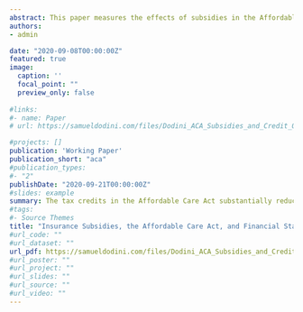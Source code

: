 ```yaml
---
abstract: This paper measures the effects of subsidies in the Affordable Care Act on adverse financial outcomes and consumer welfare using administrative tax data and financial outcomes from credit data. Using multiple identification strategies, I find that ACA premium tax credits reduced the rate of foreclosures by 13%, consumer bankruptcies by 6%, and rates of other severely delinquent debts, particularly for credit-constrained consumers. The subsidies reduced the right tail of the debt distribution, including debts in third-party collections. The value of the risk protections against foreclosure, bankruptcy, and medical debt from these subsidies amounts to approximately 20-32% of their cash costs.
authors:
- admin

date: "2020-09-08T00:00:00Z"
featured: true
image:
  caption: ''
  focal_point: ""
  preview_only: false
  
#links:
#- name: Paper
# url: https://samueldodini.com/files/Dodini_ACA_Subsidies_and_Credit_Outcomes_9_21_2020.pdf

#projects: []
publication: 'Working Paper'
publication_short: "aca"
#publication_types:
#- "2"
publishDate: "2020-09-21T00:00:00Z"
#slides: example
summary: The tax credits in the Affordable Care Act substantially reduce foreclosure, bankruptcy, and severely delinquent debt. Welfare gains for protection against medical debt, foreclosure, and bankrtupcy alone account for nearly a third of program costs.
#tags:
#- Source Themes
title: "Insurance Subsidies, the Affordable Care Act, and Financial Stability"
#url_code: ""
#url_dataset: ""
url_pdf: https://samueldodini.com/files/Dodini_ACA_Subsidies_and_Credit_Outcomes_9_21_2020.pdf
#url_poster: ""
#url_project: ""
#url_slides: ""
#url_source: ""
#url_video: ""
---
```

